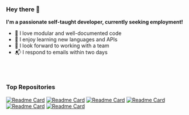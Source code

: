 ### Hey there :wave:

**I'm a passionate self-taught developer, 
currently seeking employment!**
  
- :green_heart: I love modular and well-documented code
- :blue_book: I enjoy learning new languages and APIs
- :couple: I look forward to working with a team
- :mailbox_with_mail: I respond to emails within two days

<br></br>

### Top Repositories
[![Readme Card](https://github-readme-stats.vercel.app/api/pin/?username=ericballard&repo=ddosim&theme=swift )](https://github.com/EricBallard/DDoSim)
[![Readme Card](https://github-readme-stats.vercel.app/api/pin/?username=ericballard&repo=memorymanipulator&theme=swift )](https://github.com/EricBallard/MemoryManipulator)
[![Readme Card](https://github-readme-stats.vercel.app/api/pin/?username=ericballard&repo=humanmouse&theme=swift )](https://github.com/EricBallard/HumanMouse)
[![Readme Card](https://github-readme-stats.vercel.app/api/pin/?username=ericballard&repo=sslchat&theme=swift )](https://github.com/EricBallard/SSLChat)
[![Readme Card](https://github-readme-stats.vercel.app/api/pin/?username=ericballard&repo=cryptotrader&theme=swift )](https://github.com/EricBallard/CryptoTrader)
[![Readme Card](https://github-readme-stats.vercel.app/api/pin/?username=ericballard&repo=fishjs&theme=swift )](https://github.com/EricBallard/Fishjs)
